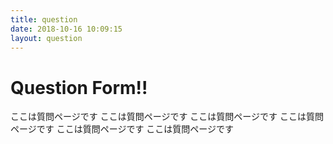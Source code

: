 ```yaml
---
title: question
date: 2018-10-16 10:09:15
layout: question
---
```

# Question Form!!
ここは質問ページです
ここは質問ページです
ここは質問ページです
ここは質問ページです
ここは質問ページです
ここは質問ページです